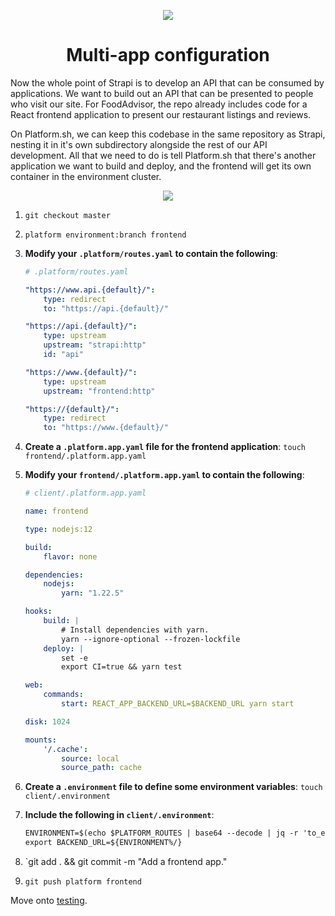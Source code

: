 <p align="center">
  <a href="https://platform.sh/marketplace/strapi/">
    <img src="https://platform.sh/images/spots/arrows/fast-dev.svg" />
  </a>

  <h1 align="center">Multi-app configuration</h1>
</p>

Now the whole point of Strapi is to develop an API that can be consumed by applications. We want to build out an API that can be presented to people who visit our site. For FoodAdvisor, the repo already includes code for a React frontend application to present our restaurant listings and reviews. 

On Platform.sh, we can keep this codebase in the same repository as Strapi, nesting it in it's own subdirectory alongside the rest of our API development. All that we need to do is tell Platform.sh that there's another application we want to build and deploy, and the frontend will get its own container in the environment cluster. 

<p align="center">
    <img src="https://docs.platform.sh/images/config-diagrams/multiple-applications.png" />
</p>

1. `git checkout master`
2. `platform environment:branch frontend`
3. **Modify your `.platform/routes.yaml` to contain the following**:

    ```yaml
    # .platform/routes.yaml
    
    "https://www.api.{default}/":
        type: redirect
        to: "https://api.{default}/"

    "https://api.{default}/":
        type: upstream
        upstream: "strapi:http"
        id: "api"

    "https://www.{default}/":
        type: upstream
        upstream: "frontend:http"

    "https://{default}/":
        type: redirect
        to: "https://www.{default}/"
    ```
    
4. **Create a `.platform.app.yaml` file for the frontend application**: `touch frontend/.platform.app.yaml`
5. **Modify your `frontend/.platform.app.yaml` to contain the following**:

    ```yaml
    # client/.platform.app.yaml

    name: frontend

    type: nodejs:12

    build:
        flavor: none

    dependencies:
        nodejs:
            yarn: "1.22.5"

    hooks:
        build: |
            # Install dependencies with yarn.
            yarn --ignore-optional --frozen-lockfile
        deploy: |
            set -e
            export CI=true && yarn test

    web:
        commands: 
            start: REACT_APP_BACKEND_URL=$BACKEND_URL yarn start

    disk: 1024

    mounts:
        '/.cache':
            source: local
            source_path: cache
    ```

6. **Create a `.environment` file to define some environment variables**: `touch client/.environment`
7. **Include the following in `client/.environment`**:

    ```txt
    ENVIRONMENT=$(echo $PLATFORM_ROUTES | base64 --decode | jq -r 'to_entries[] | select(.value.id == "api") | .key')
    export BACKEND_URL=${ENVIRONMENT%/}
    ```
    
8. `git add . && git commit -m "Add a frontend app."
9. `git push platform frontend`

Move onto [testing](05-testing.md).
